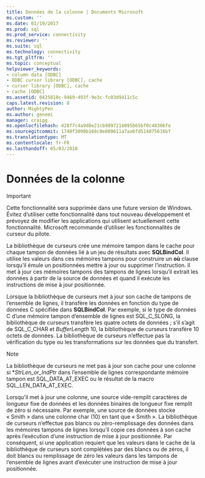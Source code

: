 ```yaml
---
title: Données de la colonne | Documents Microsoft
ms.custom: ''
ms.date: 01/19/2017
ms.prod: sql
ms.prod_service: connectivity
ms.reviewer: ''
ms.suite: sql
ms.technology: connectivity
ms.tgt_pltfrm: ''
ms.topic: conceptual
helpviewer_keywords:
- column data [ODBC]
- ODBC cursor library [ODBC], cache
- cursor library [ODBC], cache
- cache [ODBC]
ms.assetid: 0425818c-9469-493f-9e3c-fc03d9411c5c
caps.latest.revision: 8
author: MightyPen
ms.author: genemi
manager: craigg
ms.openlocfilehash: 428f7c4a9d0e21cb989721b095b65bf0c48306fe
ms.sourcegitcommit: 1740f3090b168c0e809611a7aa6fd514075616bf
ms.translationtype: MT
ms.contentlocale: fr-FR
ms.lasthandoff: 05/03/2018
---
```

# <a name="column-data"></a>Données de la colonne
> [!IMPORTANT]  
>  Cette fonctionnalité sera supprimée dans une future version de Windows. Évitez d’utiliser cette fonctionnalité dans tout nouveau développement et prévoyez de modifier les applications qui utilisent actuellement cette fonctionnalité. Microsoft recommande d’utiliser les fonctionnalités de curseur du pilote.  
  
 La bibliothèque de curseurs crée une mémoire tampon dans le cache pour chaque tampon de données lié à un jeu de résultats avec **SQLBindCol**. Il utilise les valeurs dans ces mémoires tampons pour construire un **où** clause lorsqu’il émule un positionnées mettre à jour ou supprimer l’instruction. Il met à jour ces mémoires tampons des tampons de lignes lorsqu’il extrait les données à partir de la source de données et quand il exécute les instructions de mise à jour positionnée.  
  
 Lorsque la bibliothèque de curseurs met à jour son cache de tampons de l’ensemble de lignes, il transfère les données en fonction du type de données C spécifiée dans **SQLBindCol**. Par exemple, si le type de données C d’une mémoire tampon d’ensemble de lignes est SQL_C_SLONG, la bibliothèque de curseurs transfère les quatre octets de données ; s’il s’agit de SQL_C_CHAR et *BufferLength* 10, la bibliothèque de curseurs transfère 10 octets de données. La bibliothèque de curseurs n’effectue pas la vérification du type ou les transformations sur les données que du transfert.  
  
> [!NOTE]  
>  La bibliothèque de curseurs ne met pas à jour son cache pour une colonne si **StrLen_or_IndPtr* dans l’ensemble de lignes correspondante mémoire tampon est SQL_DATA_AT_EXEC ou le résultat de la macro SQL_LEN_DATA_AT_EXEC.  
  
 Lorsqu’il met à jour une colonne, une source vide-remplit caractères de longueur fixe de données et les données binaires de longueur fixe remplit de zéro si nécessaire. Par exemple, une source de données stocke « Smith » dans une colonne char (10) en tant que « Smith ». La bibliothèque de curseurs n’effectue pas blancs ou zéro-remplissage des données dans les mémoires tampons de lignes lorsqu’il copie ces données à son cache après l’exécution d’une instruction de mise à jour positionnée. Par conséquent, si une application requiert que les valeurs dans le cache de la bibliothèque de curseurs sont complétées par des blancs ou de zéros, il doit blancs ou remplissage de zéro les valeurs dans les tampons de l’ensemble de lignes avant d’exécuter une instruction de mise à jour positionnée.
